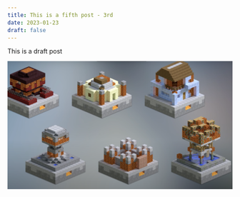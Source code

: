 ```yaml
---
title: This is a fifth post - 3rd
date: 2023-01-23
draft: false
---
```

This is a draft post

![](/public/img/CleanShot%202024-04-01%20at%2017.49.03@2x.png)